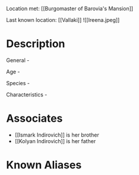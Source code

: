 Location met: [[Burgomaster of Barovia's Mansion]]

Last known location: [[Vallaki]]
![[Ireena.jpeg]]
# Description
General - 

Age - 

Species - 

Characteristics - 
# Associates
* [[Ismark Indirovich]] is her brother
* [[Kolyan Indirovich]] is her father
# Known Aliases

